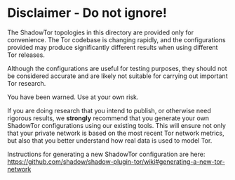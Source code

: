 # Disclaimer - Do not ignore!

The ShadowTor topologies in this directory are provided only
for convenience. The Tor codebase is changing rapidly, and the
configurations provided may produce significantly different
results when using different Tor releases.

Although the configurations are useful for testing purposes,
they should not be considered accurate and are likely not
suitable for carrying out important Tor research.

You have been warned. Use at your own risk.

If you are doing research that you intend to publish, or otherwise
need rigorous results, we **strongly** recommend that you generate
your own ShadowTor configurations using our existing tools. This
will ensure not only that your private network is based on the most
recent Tor network metrics, but also that you better understand
how real data is used to model Tor.

Instructions for generating a new ShadowTor configuration are here:
https://github.com/shadow/shadow-plugin-tor/wiki#generating-a-new-tor-network
